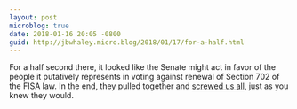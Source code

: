 ```yaml
---
layout: post
microblog: true
date: 2018-01-16 20:05 -0800
guid: http://jbwhaley.micro.blog/2018/01/17/for-a-half.html
---
```

For a half second there, it looked like the Senate might act in favor of the people it putatively represents in voting against renewal of Section 702 of the FISA law. In the end, they pulled together and [screwed us all](https://apple.news/AKaEjJ0N_SUaeYntIBuPPyA), just as you knew they would.
